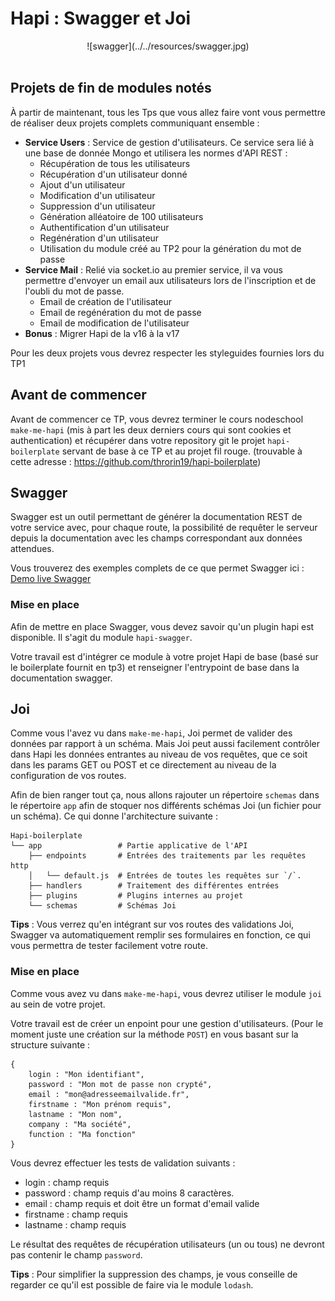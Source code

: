 # Hapi : Swagger et Joi

<center>
![swagger](../../resources/swagger.jpg)
<br><br>
</center>

## Projets de fin de modules notés

À partir de maintenant, tous les Tps que vous allez faire vont vous permettre de réaliser deux projets complets communiquant ensemble :

- **Service Users** : Service de gestion d'utilisateurs. Ce service sera lié à une base de donnée Mongo et utilisera les normes d'API REST :
    - Récupération de tous les utilisateurs
    - Récupération d'un utilisateur donné
    - Ajout d'un utilisateur
    - Modification d'un utilisateur
    - Suppression d'un utilisateur
    - Génération alléatoire de 100 utilisateurs
    - Authentification d'un utilisateur
    - Regénération d'un utilisateur
    - Utilisation du module créé au TP2 pour la génération du mot de passe
- **Service Mail** : Relié via socket.io au premier service, il va vous permettre d'envoyer un email aux utilisateurs lors de l'inscription et de l'oubli du mot de passe.
    - Email de création de l'utilisateur
    - Email de regénération du mot de passe
    - Email de modification de l'utilisateur
- **Bonus** : Migrer Hapi de la v16 à la v17

Pour les deux projets vous devrez respecter les styleguides fournies lors du TP1

## Avant de commencer

Avant de commencer ce TP, vous devrez terminer le cours nodeschool `make-me-hapi` (mis à part les deux derniers cours qui sont cookies et authentication) et récupérer dans votre repository git le projet `hapi-boilerplate` servant de base à ce TP et au projet fil rouge. (trouvable à cette adresse : https://github.com/throrin19/hapi-boilerplate)

## Swagger

Swagger est un outil permettant de générer la documentation REST de votre service avec, pour chaque route, la possibilité de requêter le serveur depuis la documentation avec les champs correspondant aux données attendues.

Vous trouverez des exemples complets de ce que permet Swagger ici : [Demo live Swagger](http://petstore.swagger.io/#/)

### Mise en place

Afin de mettre en place Swagger, vous devez savoir qu'un plugin hapi est disponible. Il s'agit du module `hapi-swagger`.

Votre travail est d'intégrer ce module à votre projet Hapi de base (basé sur le boilerplate fournit en tp3) et renseigner l'entrypoint de base dans la documentation swagger.

## Joi

Comme vous l'avez vu dans `make-me-hapi`, Joi permet de valider des données par rapport à un schéma. Mais Joi peut aussi facilement contrôler dans Hapi les données entrantes au niveau de vos requêtes, que ce soit dans les params GET ou POST et ce directement au niveau de la configuration de vos routes.

Afin de bien ranger tout ça, nous allons rajouter un répertoire `schemas` dans le répertoire `app` afin de stoquer nos différents schémas Joi (un fichier pour un schéma). Ce qui donne l'architecture suivante :

```
Hapi-boilerplate
└── app                 # Partie applicative de l'API
    ├── endpoints       # Entrées des traitements par les requêtes http
    │   └── default.js  # Entrées de toutes les requêtes sur `/`.
    ├── handlers        # Traitement des différentes entrées
    ├── plugins         # Plugins internes au projet
    └── schemas         # Schémas Joi
```

**Tips** : Vous verrez qu'en intégrant sur vos routes des validations Joi, Swagger va automatiquement remplir ses formulaires en fonction, ce qui vous permettra de tester facilement votre route.

### Mise en place

Comme vous avez vu dans `make-me-hapi`, vous devrez utiliser le module `joi` au sein de votre projet.

Votre travail est de créer un enpoint pour une gestion d'utilisateurs. (Pour le moment juste une création sur la méthode `POST`) en vous basant sur la structure suivante :

```
{
    login : "Mon identifiant",
    password : "Mon mot de passe non crypté",
    email : "mon@adresseemailvalide.fr",
    firstname : "Mon prénom requis",
    lastname : "Mon nom",
    company : "Ma société",
    function : "Ma fonction"
}
```

Vous devrez effectuer les tests de validation suivants :

- login : champ requis
- password : champ requis d'au moins 8 caractères.
- email : champ requis et doit être un format d'email valide
- firstname : champ requis
- lastname : champ requis

Le résultat des requêtes de récupération utilisateurs (un ou tous) ne devront pas contenir le champ `password`.

**Tips** : Pour simplifier la suppression des champs, je vous conseille de regarder ce qu'il est possible de faire via le module `lodash`.
